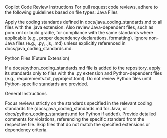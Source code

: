 Copilot Code Review Instructions
For pull request code reviews, adhere to the following guidelines based on file types:
Java Files

Apply the coding standards defined in docs/java_coding_standards.md to all files with the .java extension.
Also review Java-dependent files, such as pom.xml or build.gradle, for compliance with the same standards where applicable (e.g., proper dependency declarations, formatting).
Ignore non-Java files (e.g., .py, .js, .md) unless explicitly referenced in docs/java_coding_standards.md.

Python Files (Future Extension)

If a docs/python_coding_standards.md file is added to the repository, apply its standards only to files with the .py extension and Python-dependent files (e.g., requirements.txt, pyproject.toml).
Do not review Python files until Python-specific standards are provided.

General Instructions

Focus reviews strictly on the standards specified in the relevant coding standards file (docs/java_coding_standards.md for Java, or docs/python_coding_standards.md for Python if added).
Provide detailed comments for violations, referencing the specific standard from the respective file.
Skip files that do not match the specified extensions or dependency criteria.
